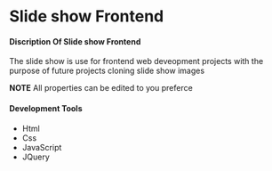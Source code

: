 # Slide show Frontend

#### Discription Of Slide show Frontend 
The slide show is use for frontend web deveopment projects with the purpose of future projects cloning slide show images 

**NOTE**
All properties can be edited to you preferce

#### Development Tools
- Html
- Css
- JavaScript
- JQuery

